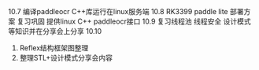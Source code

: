 10.7
编译paddleocr C++库运行在linux服务端
10.8
RK3399 paddle lite 部署方案
复习巩固
提供linux C++ paddleocr接口
10.9
复习线程池 线程安全 设计模式等知识并在分享会上分享
10.10
1. Reflex结构框架图整理
2. 整理STL+设计模式分享会内容
